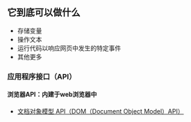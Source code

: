 ## 它到底可以做什么

- 存储变量
- 操作文本
- 运行代码以响应网页中发生的特定事件
- 其他更多

### 应用程序接口（API）

#### 浏览器API：内建于web浏览器中
- [文档对象模型 API（DOM（Document Object Model）API）](https://developer.mozilla.org/zh-CN/docs/Web/API/Document_Object_Model)
